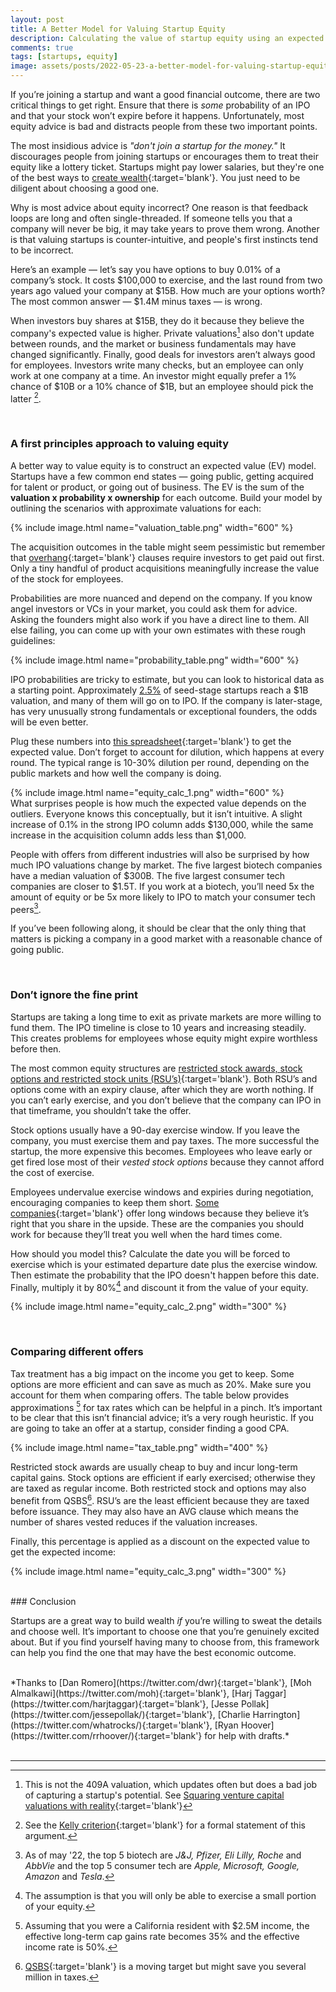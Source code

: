 ```yaml
---
layout: post
title: A Better Model for Valuing Startup Equity
description: Calculating the value of startup equity using an expected value model
comments: true
tags: [startups, equity]
image: assets/posts/2022-05-23-a-better-model-for-valuing-startup-equity/equity_calc_1.png
---
```


If you’re joining a startup and want a good financial outcome, there are two critical things to get right. Ensure that there is *some* probability of an IPO and that your stock won’t expire before it happens. Unfortunately, most equity advice is bad and distracts people from these two important points.

The most insidious advice is *"don't join a startup for the money."* It discourages people from joining startups or encourages them to treat their equity like a lottery ticket. Startups might pay lower salaries, but they're one of the best ways to [create wealth](http://www.paulgraham.com/wealth.html){:target='blank'}. You just need to be diligent about choosing a good one. 

Why is most advice about equity incorrect?  One reason is that feedback loops are long and often single-threaded. If someone tells you that a company will never be big, it may take years to prove them wrong. Another is that valuing startups is counter-intuitive, and people's first instincts tend to be incorrect.  

Here’s an example — let’s say you have options to buy 0.01% of a company’s stock. It costs $100,000 to exercise, and the last round from two years ago valued your company at $15B. How much are your options worth?  The most common answer — $1.4M minus taxes — is wrong.  

When investors buy shares at $15B, they do it because they believe the company's expected value is higher. Private valuations[^1] also don't update between rounds, and the market or business fundamentals may have changed significantly. Finally, good deals for investors aren’t always good for employees. Investors write many checks, but an employee can only work at one company at a time. An investor might equally prefer a 1% chance of $10B or a 10% chance of $1B, but an employee should pick the latter [^2].

<br>

### A first principles approach to valuing equity

A better way to value equity is to construct an expected value (EV) model.  Startups have a few common end states — going public, getting acquired for talent or product, or going out of business.  The EV is the sum of the **valuation x probability x ownership** for each outcome. Build your model by outlining the scenarios with approximate valuations for each: 

{% include image.html name="valuation_table.png" width="600" %}

The acquisition outcomes in the table might seem pessimistic but remember that [overhang](https://avc.com/2010/10/employee-equity-the-liquidation-overhang/){:target='blank'}  clauses require investors to get paid out first. Only a tiny handful of product acquisitions meaningfully increase the value of the stock for employees.

Probabilities are more nuanced and depend on the company. If you know angel investors or VCs in your market, you could ask them for advice. Asking the founders might also work if you have a direct line to them. All else failing, you can come up with your own estimates with these rough guidelines: 

{% include image.html name="probability_table.png" width="600" %}

IPO probabilities are tricky to estimate, but you can look to historical data as a starting point. Approximately [2.5%](https://www.angellist.com/blog/angellist-unicorn-rate) of seed-stage startups reach a $1B valuation, and many of them will go on to IPO. If the company is later-stage, has very unusually strong fundamentals or exceptional founders, the odds will be even better. 


Plug these numbers into [this spreadsheet](https://docs.google.com/spreadsheets/d/1tWmJ1Ut1gJuXbmsGQlivJ-sBTVHNONuZGFYa7sY4s3s/edit?usp=sharing){:target='blank'} to get the expected value. Don’t forget to account for dilution, which happens at every round. The typical range is 10-30% dilution per round, depending on the public markets and how well the company is doing.  

{% include image.html name="equity_calc_1.png" width="600" %}
<br/>
What surprises people is how much the expected value depends on the outliers. Everyone knows this conceptually, but it isn’t intuitive. A slight increase of 0.1% in the strong IPO column adds $130,000, while the same increase in the acquisition column adds less than $1,000.

People with offers from different industries will also be surprised by how much IPO valuations change by market. The five largest biotech companies have a median valuation of $300B. The five largest consumer tech companies are closer to $1.5T. If you work at a biotech, you’ll need 5x the amount of equity or be 5x more likely to IPO to match your consumer tech peers[^3]. 

If you’ve been following along, it should be clear that the only thing that matters is picking a company in a good market with a reasonable chance of going public.

<br>

### Don’t ignore the fine print

Startups are taking a long time to exit as private markets are more willing to fund them. The IPO timeline is close to 10 years and increasing steadily. This creates problems for employees whose equity might expire worthless before then. 

The most common equity structures are [restricted stock awards, stock options and restricted stock units (RSU’s)](https://github.com/jlevy/og-equity-compensation#how-equity-is-granted){:target='blank'}.  Both RSU’s and options come with an expiry clause, after which they are worth nothing. If you can’t early exercise, and you don’t believe that the company can IPO in that timeframe, you shouldn’t take the offer. 

Stock options usually have a 90-day exercise window. If you leave the company, you must exercise them and pay taxes. The more successful the startup, the more expensive this becomes. Employees who leave early or get fired lose most of their *vested stock options* because they cannot afford the cost of exercise.

Employees undervalue exercise windows and expiries during negotiation, encouraging companies to keep them short. [Some companies](https://github.com/holman/extended-exercise-windows){:target='blank'} offer long windows because they believe it’s right that you share in the upside. These are the companies you should work for because they’ll treat you well when the hard times come. 

How should you model this? Calculate the date you will be forced to exercise which is your estimated departure date plus the exercise window. Then estimate the probability that the IPO doesn't happen before this date. Finally, multiply it by 80%[^4] and discount it from the value of your equity.

{% include image.html name="equity_calc_2.png" width="300" %}

<br>

### Comparing different offers

Tax treatment has a big impact on the income you get to keep. Some options are more efficient and can save as much as 20%. Make sure you account for them when comparing offers. The table below provides approximations [^6] for tax rates which can be helpful in a pinch. It’s important to be clear that this isn’t financial advice; it’s a very rough heuristic. If you are going to take an offer at a startup, consider finding a good CPA. 

{% include image.html name="tax_table.png" width="400" %}

Restricted stock awards are usually cheap to buy and incur long-term capital gains. Stock options are efficient if early exercised; otherwise they are taxed as regular income. Both restricted stock and options may also benefit from QSBS[^5]. RSU’s are the least efficient because they are taxed before issuance. They may also have an AVG clause which means the number of shares vested reduces if the valuation increases. 

Finally, this percentage is applied as a discount on the expected value to get the expected income:

{% include image.html name="equity_calc_3.png" width="300" %}


<br>
### Conclusion

Startups are a great way to build wealth *if* you’re willing to sweat the details and choose well.  It’s important to choose one that you’re genuinely excited about. But if you find yourself having many to choose from, this framework can help you find the one that may have the best economic outcome.

<br/>
*Thanks to [Dan Romero](https://twitter.com/dwr){:target='blank'}, [Moh Almalkawi](https://twitter.com/moh){:target='blank'}, [Harj Taggar](https://twitter.com/harjtaggar){:target='blank'}, [Jesse Pollak](https://twitter.com/jessepollak/){:target='blank'}, [Charlie Harrington](https://twitter.com/whatrocks/){:target='blank'}, [Ryan Hoover](https://twitter.com/rrhoover/){:target='blank'}  for help with drafts.*
<br/><br/>

-----

[^1]: This is not the 409A valuation, which updates often but does a bad job of capturing a startup's potential. See [Squaring venture capital valuations with reality](https://www.sciencedirect.com/science/article/abs/pii/S0304405X19301692?via%3Dihub){:target='blank'}

[^2]: See the [Kelly criterion](https://en.wikipedia.org/wiki/Kelly_criterion){:target='blank'} for a formal statement of this argument.

[^3]:  As of may '22, the top 5 biotech are *J&J, Pfizer, Eli Lilly, Roche* and *AbbVie* and the top 5 consumer tech are *Apple, Microsoft, Google, Amazon* and *Tesla*. 

[^4]: The assumption is that you will only be able to exercise a small portion of your equity.

[^5]: [QSBS](https://carta.com/blog/qsbs/){:target='blank'} is a moving target but might save you several million in taxes.

[^6]: Assuming that you were a California resident with $2.5M income, the effective long-term cap gains rate becomes 35% and the effective income rate is 50%.  




